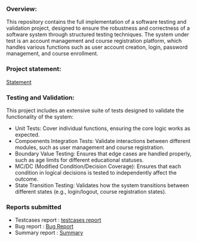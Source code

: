 ### Overview:
This repository contains the full implementation of a software testing and validation project, designed to ensure the robustness and 
correctness of a software system through structured testing techniques. The system under test is an account management and course registration platform,
which handles various functions such as user account creation, login, password management, and course enrollment.

### Project statement:
[Statement](https://github.com/rahmaabdelkader2/Comprehensive-Software-Testing-for-account-management-and-course-registration/blob/main/Project%20statement/Testing%20Final%20Project.pdf)

### Testing and Validation:
This project includes an extensive suite of tests designed to validate the functionality of the system:
- Unit Tests: Cover individual functions, ensuring the core logic works as expected.
- Compoenents Integration Tests: Validate interactions between different modules, such as user management and course registration.
- Boundary Value Testing: Ensures that edge cases are handled properly, such as age limits for different educational statuses.
- MC/DC (Modified Condition/Decision Coverage): Ensures that each condition in logical decisions is tested to independently affect the outcome.
- State Transition Testing: Validates how the system transitions between different states (e.g., login/logout, course registration states).

### Reports submitted
- Testcases report : [testcases report](https://github.com/rahmaabdelkader2/Comprehensive-Software-Testing-for-account-management-and-course-registration/blob/main/Reports/testcase_report.xlsx)
- Bug report       : [Bug Report](https://github.com/rahmaabdelkader2/Comprehensive-Software-Testing-for-account-management-and-course-registration/blob/main/Reports/Bug_report.xlsx)
- Summary report   : [Summary](https://github.com/rahmaabdelkader2/Comprehensive-Software-Testing-for-account-management-and-course-registration/blob/main/Reports/Test_Summary%20report.xlsx)


